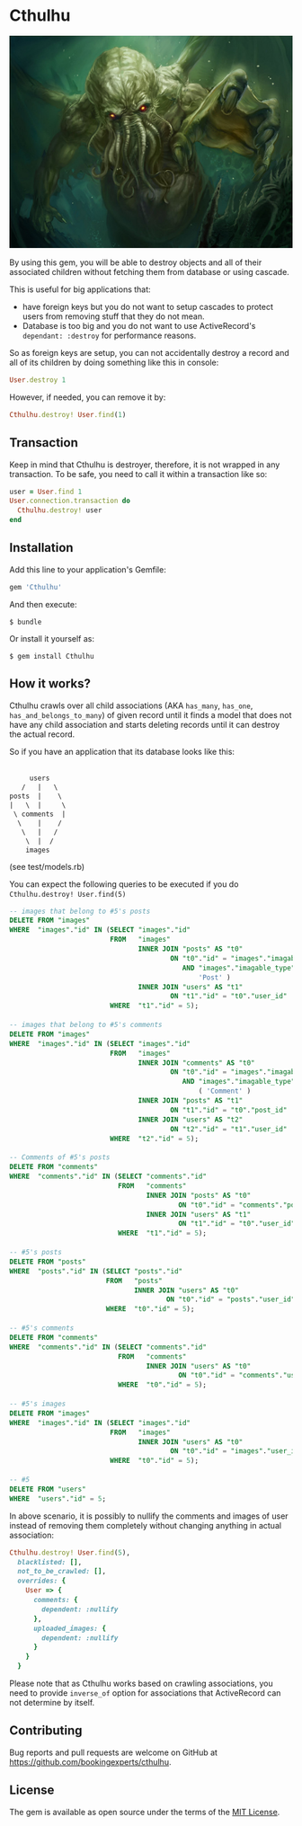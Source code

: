 # Cthulhu

![Cthulhu, the destroyer of words](Cthulhu.jpg?raw=true "Cthulhu")

By using this gem, you will be able to destroy objects and all of their associated children without fetching them from database or using cascade.

This is useful for big applications that:

 * have foreign keys but you do not want to setup cascades to protect users from removing stuff that they do not mean.
 * Database is too big and you do not want to use ActiveRecord's `dependant: :destroy` for performance reasons.

So as foreign keys are setup, you can not accidentally destroy a record and all of its children by doing something like this in console:

```ruby
User.destroy 1
```

However, if needed, you can remove it by:

```ruby
Cthulhu.destroy! User.find(1)
```

## Transaction

Keep in mind that Cthulhu is destroyer, therefore, it is not wrapped in any transaction. To be safe, you need to call it within a transaction like so:

```ruby
user = User.find 1
User.connection.transaction do
  Cthulhu.destroy! user
end
```

## Installation

Add this line to your application's Gemfile:

```ruby
gem 'Cthulhu'
```

And then execute:

    $ bundle

Or install it yourself as:

    $ gem install Cthulhu

## How it works?

Cthulhu crawls over all child associations (AKA `has_many`, `has_one`, `has_and_belongs_to_many`) of given record until it finds a model that does not have any child association and starts deleting records until it can destroy the actual record.

So if you have an application that its database looks like this:

```

     users
   /   |   \
posts  |    \
|   \  |     \
 \ comments  |
  \    |    /
   \   |   /
    \  |  /
    images

```
(see test/models.rb)

You can expect the following queries to be executed if you do `Cthulhu.destroy! User.find(5)`

```sql
-- images that belong to #5's posts
DELETE FROM "images"
WHERE  "images"."id" IN (SELECT "images"."id"
                         FROM   "images"
                                INNER JOIN "posts" AS "t0"
                                        ON "t0"."id" = "images"."imagable_id"
                                           AND "images"."imagable_type" IN (
                                               'Post' )
                                INNER JOIN "users" AS "t1"
                                        ON "t1"."id" = "t0"."user_id"
                         WHERE  "t1"."id" = 5);

-- images that belong to #5's comments
DELETE FROM "images"
WHERE  "images"."id" IN (SELECT "images"."id"
                         FROM   "images"
                                INNER JOIN "comments" AS "t0"
                                        ON "t0"."id" = "images"."imagable_id"
                                           AND "images"."imagable_type" IN
                                               ( 'Comment' )
                                INNER JOIN "posts" AS "t1"
                                        ON "t1"."id" = "t0"."post_id"
                                INNER JOIN "users" AS "t2"
                                        ON "t2"."id" = "t1"."user_id"
                         WHERE  "t2"."id" = 5);

-- Comments of #5's posts
DELETE FROM "comments"
WHERE  "comments"."id" IN (SELECT "comments"."id"
                           FROM   "comments"
                                  INNER JOIN "posts" AS "t0"
                                          ON "t0"."id" = "comments"."post_id"
                                  INNER JOIN "users" AS "t1"
                                          ON "t1"."id" = "t0"."user_id"
                           WHERE  "t1"."id" = 5);

-- #5's posts
DELETE FROM "posts"
WHERE  "posts"."id" IN (SELECT "posts"."id"
                        FROM   "posts"
                               INNER JOIN "users" AS "t0"
                                       ON "t0"."id" = "posts"."user_id"
                        WHERE  "t0"."id" = 5);

-- #5's comments
DELETE FROM "comments"
WHERE  "comments"."id" IN (SELECT "comments"."id"
                           FROM   "comments"
                                  INNER JOIN "users" AS "t0"
                                          ON "t0"."id" = "comments"."user_id"
                           WHERE  "t0"."id" = 5);

-- #5's images
DELETE FROM "images"
WHERE  "images"."id" IN (SELECT "images"."id"
                         FROM   "images"
                                INNER JOIN "users" AS "t0"
                                        ON "t0"."id" = "images"."user_id"
                         WHERE  "t0"."id" = 5);

-- #5
DELETE FROM "users"
WHERE  "users"."id" = 5;
```

In above scenario, it is possibly to nullify the comments and images of user instead of removing them completely without changing anything in actual association:

```ruby
Cthulhu.destroy! User.find(5),
  blacklisted: [],
  not_to_be_crawled: [],
  overrides: {
    User => {
      comments: {
        dependent: :nullify
      },
      uploaded_images: {
        dependent: :nullify
      }
    }
  }
```

Please note that as Cthulhu works based on crawling associations, you need to provide `inverse_of` option for associations that ActiveRecord can not determine by itself.

## Contributing

Bug reports and pull requests are welcome on GitHub at https://github.com/bookingexperts/cthulhu.

## License

The gem is available as open source under the terms of the [MIT License](http://opensource.org/licenses/MIT).
